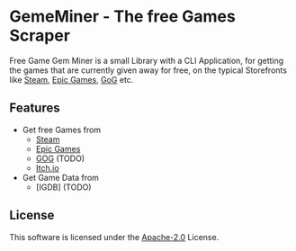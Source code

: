 
# GemeMiner -  The free Games Scraper

Free Game Gem Miner is a small Library with a CLI Application,
for getting the games that are currently given away for free,
on the typical Storefronts like [Steam], [Epic Games], [GoG] etc.

## Features

- Get free Games from
  - [Steam]
  - [Epic Games]
  - [GOG] (TODO)
  - [Itch.io]
- Get Game Data from
  - [IGDB] (TODO)

## License

This software is licensed under the [Apache-2.0](LICENSE) License.

[Steam]: https://store.steampowered.com/
[Epic Games]: https://store.epicgames.com/
[GoG]: https://www.gog.com/
[Itch.io]: https://itch.io/
